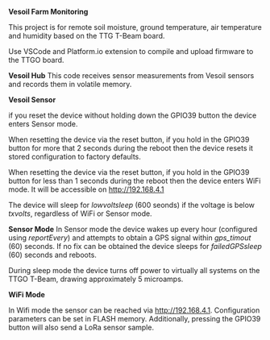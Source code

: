**Vesoil Farm Monitoring**

This project is for remote soil moisture, ground temperature, air temperature and humidity based on the TTG T-Beam board.

Use VSCode and Platform.io extension to compile and upload firmware to the TTGO board.

**Vesoil Hub**
This code receives sensor measurements from Vesoil sensors and records them in volatile memory.


**Vesoil Sensor**

if you reset the device without holding down the GPIO39 button the device enters Sensor mode.

When resetting the device via the reset button, if you hold in the GPIO39 button for more that 2 seconds during the reboot then the device resets it stored configuration to factory defaults.

When resetting the device via the reset button, if you hold in the GPIO39 button for less than 1 seconds during the reboot then the device enters WiFi mode. It will be accessible on http://192.168.4.1

The device will sleep for *lowvoltsleep* (600 seonds) if the voltage is below _txvolts_, regardless of WiFi or Sensor mode.

**Sensor Mode**
In Sensor mode the device wakes up every hour (configured using _reportEvery_) and attempts to obtain a GPS signal within _gps_timout_ (60) seconds. If no fix can be obtained the device sleeps for _failedGPSsleep_ (60) seconds and reboots.

During sleep mode the device turns off power to virtually all systems on the TTGO T-Beam, drawing approximately 5 microamps.

**WiFi Mode**

In Wifi mode the sensor can be reached via http://192.168.4.1. Configuration parameters can be set in FLASH memory. Additionally, pressing the GPIO39 button will also send a LoRa sensor sample.





